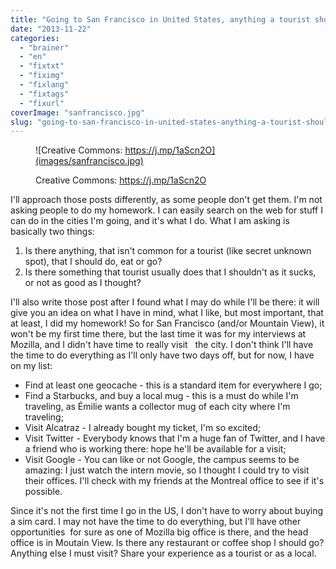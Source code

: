 ```yaml
---
title: "Going to San Francisco in United States, anything a tourist should do?"
date: "2013-11-22"
categories: 
  - "brainer"
  - "en"
  - "fixtxt"
  - "fiximg"
  - "fixlang"
  - "fixtags"
  - "fixurl"
coverImage: "sanfrancisco.jpg"
slug: "going-to-san-francisco-in-united-states-anything-a-tourist-should-do"
---
```


<figure>

![Creative Commons: https://j.mp/1aScn2O](images/sanfrancisco.jpg)

<figcaption>

Creative Commons: https://j.mp/1aScn2O

</figcaption>

</figure>

I'll approach those posts differently, as some people don't get them. I'm not asking people to do my homework. I can easily search on the web for stuff I can do in the cities I'm going, and it's what I do. What I am asking is basically two things:

1. Is there anything, that isn't common for a tourist (like secret unknown spot), that I should do, eat or go?
2. Is there something that tourist usually does that I shouldn't as it sucks, or not as good as I thought?

I'll also write those post after I found what I may do while I'll be there: it will give you an idea on what I have in mind, what I like, but most important, that at least, I did my homework! So for San Francisco (and/or Mountain View), it won't be my first time there, but the last time it was for my interviews at Mozilla, and I didn't have time to really visit   the city. I don't think I'll have the time to do everything as I'll only have two days off, but for now, I have on my list:

- Find at least one geocache - this is a standard item for everywhere I go;
- Find a Starbucks, and buy a local mug - this is a must do while I'm traveling, as Émilie wants a collector mug of each city where I'm traveling;
- Visit Alcatraz - I already bought my ticket, I'm so excited;
- Visit Twitter - Everybody knows that I'm a huge fan of Twitter, and I have a friend who is working there: hope he'll be available for a visit;
- Visit Google - You can like or not Google, the campus seems to be amazing: I just watch the intern movie, so I thought I could try to visit their offices. I'll check with my friends at the Montreal office to see if it's possible.

Since it's not the first time I go in the US, I don't have to worry about buying a sim card. I may not have the time to do everything, but I'll have other opportunities  for sure as one of Mozilla big office is there, and the head office is in Moutain View. Is there any restaurant or coffee shop I should go? Anything else I must visit? Share your experience as a tourist or as a local.
